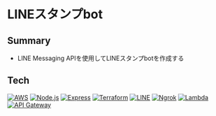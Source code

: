 # LINEスタンプbot

## Summary

- LINE Messaging APIを使用してLINEスタンプbotを作成する

## Tech

[![AWS](https://img.shields.io/badge/AWS-FF9900?style=for-the-badge&logo=aws&logoColor=white)](https://aws.amazon.com/)
[![Node.js](https://img.shields.io/badge/Node.js-339933?style=for-the-badge&logo=node.js&logoColor=white)](https://nodejs.org/)
[![Express](https://img.shields.io/badge/Express-000000?style=for-the-badge&logo=express&logoColor=white)](https://expressjs.com/)
[![Terraform](https://img.shields.io/badge/Terraform-7B42BC?style=for-the-badge&logo=terraform&logoColor=white)](https://www.terraform.io/)
[![LINE](https://img.shields.io/badge/LINE-00C300?style=for-the-badge&logo=line&logoColor=white)](https://line.me/)
[![Ngrok](https://img.shields.io/badge/Ngrok-FFFFFF?style=for-the-badge&logo=ngrok&logoColor=black)](https://ngrok.com/)
[![Lambda](https://img.shields.io/badge/Lambda-FF9900?style=for-the-badge&logo=awslambda&logoColor=white)](https://aws.amazon.com/lambda/)
[![API Gateway](https://img.shields.io/badge/API_Gateway-FF9900?style=for-the-badge&logo=amazonaws&logoColor=white)](https://aws.amazon.com/api-gateway/)